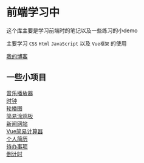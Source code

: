 # 前端学习中

这个库主要是学习前端时的笔记以及一些练习的小demo

主要学习 `CSS` `Html`  `JavaScript` 以及 `Vue框架` 的使用

[我的博客](https://jwxhhxx.github.io)  

## 一些小项目

[音乐播放器]( https://jwxhhxx.github.io/learngit/音乐播放器/index.html)  
[时钟]( https://jwxhhxx.github.io/learngit/时钟/clock.html)  
[轮播图]( https://jwxhhxx.github.io/learngit/day2/lunbotu.html)  
[简易涂鸦板]( https://jwxhhxx.github.io/learngit/简易小画板/index.html)  
[新闻网站]( https://jwxhhxx.github.io/learngit/新闻网站/index.html)    
[Vue简易计算器]( https://jwxhhxx.github.io/learngit/Vue实现简易计算器/index.html)  
[个人简历]( https://jwxhhxx.github.io/learngit/个人简历/index.html)  
[待办事项]( https://jwxhhxx.github.io/learngit/MYtodolist/index.html)  
[倒计时]( https://jwxhhxx.github.io/learngit/倒计时/clock.html)  





